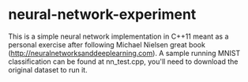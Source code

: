 # neural-network-experiment
This is a simple neural network implementation in C++11 meant as a personal exercise after following Michael Nielsen great book (http://neuralnetworksanddeeplearning.com). A sample running MNIST classification can be found at nn_test.cpp, you'll need to download the original dataset to run it.
